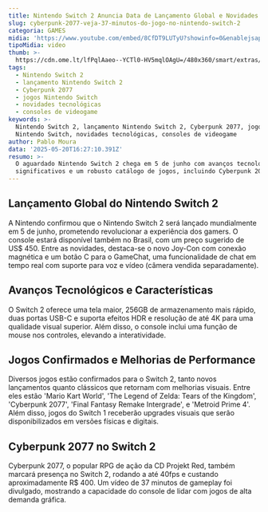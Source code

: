 ```yaml
---
title: Nintendo Switch 2 Anuncia Data de Lançamento Global e Novidades Exclusivas
slug: cyberpunk-2077-veja-37-minutos-do-jogo-no-nintendo-switch-2
categoria: GAMES
midia: 'https://www.youtube.com/embed/8CfDT9LUTyU?showinfo=0&enablejsapi=1'
tipoMidia: video
thumb: >-
  https://cdn.ome.lt/lfPqlAaeo--YCTl0-HV5mqlOAgU=/480x360/smart/extras/conteudos/omelete_THUMB_-_2025-05-20T123426.694.png
tags:
  - Nintendo Switch 2
  - lançamento Nintendo Switch 2
  - Cyberpunk 2077
  - jogos Nintendo Switch
  - novidades tecnológicas
  - consoles de videogame
keywords: >-
  Nintendo Switch 2, lançamento Nintendo Switch 2, Cyberpunk 2077, jogos
  Nintendo Switch, novidades tecnológicas, consoles de videogame
author: Pablo Moura
data: '2025-05-20T16:27:10.391Z'
resumo: >-
  O aguardado Nintendo Switch 2 chega em 5 de junho com avanços tecnológicos
  significativos e um robusto catálogo de jogos, incluindo Cyberpunk 2077.
---
```


## Lançamento Global do Nintendo Switch 2

A Nintendo confirmou que o Nintendo Switch 2 será lançado mundialmente em 5 de junho, prometendo revolucionar a experiência dos gamers. O console estará disponível também no Brasil, com um preço sugerido de US$ 450. Entre as novidades, destaca-se o novo Joy-Con com conexão magnética e um botão C para o GameChat, uma funcionalidade de chat em tempo real com suporte para voz e vídeo (câmera vendida separadamente).

## Avanços Tecnológicos e Características

O Switch 2 oferece uma tela maior, 256GB de armazenamento mais rápido, duas portas USB-C e suporta efeitos HDR e resolução de até 4K para uma qualidade visual superior. Além disso, o console inclui uma função de mouse nos controles, elevando a interatividade.

## Jogos Confirmados e Melhorias de Performance

Diversos jogos estão confirmados para o Switch 2, tanto novos lançamentos quanto clássicos que retornam com melhorias visuais. Entre eles estão 'Mario Kart World', 'The Legend of Zelda: Tears of the Kingdom', 'Cyberpunk 2077', 'Final Fantasy Remake Intergrade', e 'Metroid Prime 4'. Além disso, jogos do Switch 1 receberão upgrades visuais que serão disponibilizados em versões físicas e digitais.

## Cyberpunk 2077 no Switch 2

Cyberpunk 2077, o popular RPG de ação da CD Projekt Red, também marcará presença no Switch 2, rodando a até 40fps e custando aproximadamente R$ 400. Um vídeo de 37 minutos de gameplay foi divulgado, mostrando a capacidade do console de lidar com jogos de alta demanda gráfica.
